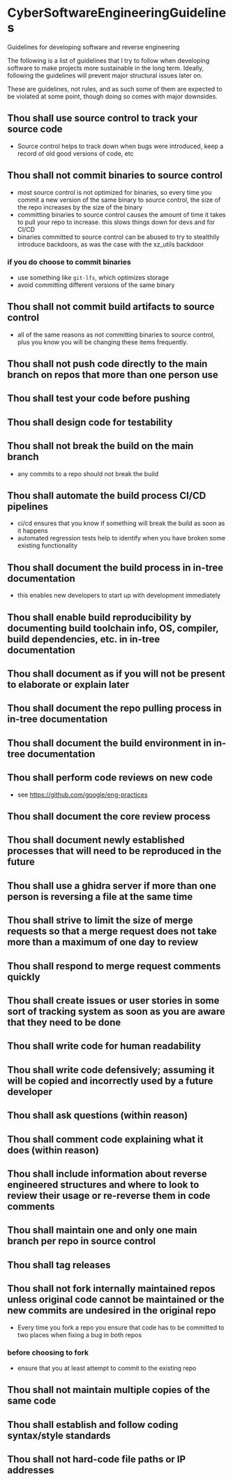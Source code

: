 # CyberSoftwareEngineeringGuidelines
Guidelines for developing software and reverse engineering

The following is a list of guidelines that I try to follow when developing software to make projects more sustainable in the long term.
Ideally, following the guidelines will prevent major structural issues later on.

These are guidelines, not rules, and as such some of them are expected to be violated at some point, though doing so comes with major downsides.

## Thou shall use source control to track your source code
- Source control helps to track down when bugs were introduced, keep a record of old good versions of code, etc

## Thou shall not commit binaries to source control
- most source control is not optimized for binaries, so every time you commit a new version of the same binary to source control, the size of the repo increases by the size of the binary
- committing binaries to source control causes the amount of time it takes to pull your repo to increase. this slows things down for devs and for CI/CD
- binaries committed to source control can be abused to try to stealthily introduce backdoors, as was the case with the xz_utils backdoor

### if you do choose to commit binaries
- use something like `git-lfs`, which optimizes storage
- avoid committing different versions of the same binary

## Thou shall not commit build artifacts to source control
- all of the same reasons as not committing binaries to source control, plus you know you will be changing these items frequently.

## Thou shall not push code directly to the main branch on repos that more than one person use

## Thou shall test your code before pushing

## Thou shall design code for testability

## Thou shall not break the build on the main branch
- any commits to a repo should not break the build

## Thou shall automate the build process CI/CD pipelines
- ci/cd ensures that you know if something will break the build as soon as it happens
- automated regression tests help to identify when you have broken some existing functionality

## Thou shall document the build process in in-tree documentation
- this enables new developers to start up with development immediately

## Thou shall enable build reproducibility by documenting build toolchain info, OS, compiler, build dependencies, etc. in in-tree documentation

## Thou shall document as if you will not be present to elaborate or explain later

## Thou shall document the repo pulling process in in-tree documentation

## Thou shall document the build environment in in-tree documentation

## Thou shall perform code reviews on new code
- see https://github.com/google/eng-practices

## Thou shall document the core review process

## Thou shall document newly established processes that will need to be reproduced in the future

## Thou shall use a ghidra server if more than one person is reversing a file at the same time

## Thou shall strive to limit the size of merge requests so that a merge request does not take more than a maximum of one day to review

## Thou shall respond to merge request comments quickly

## Thou shall create issues or user stories in some sort of tracking system as soon as you are aware that they need to be done

## Thou shall write code for human readability

## Thou shall write code defensively; assuming it will be copied and incorrectly used by a future developer

## Thou shall ask questions (within reason)

## Thou shall comment code explaining what it does (within reason)

## Thou shall include information about reverse engineered structures and where to look to review their usage or re-reverse them in code comments

## Thou shall maintain one and only one main branch per repo in source control

## Thou shall tag releases

## Thou shall not fork internally maintained repos unless original code cannot be maintained or the new commits are undesired in the original repo
- Every time you fork a repo you ensure that code has to be committed to two places when fixing a bug in both repos

### before choosing to fork
- ensure that you at least attempt to commit to the existing repo

## Thou shall not maintain multiple copies of the same code

## Thou shall establish and follow coding syntax/style standards

## Thou shall not hard-code file paths or IP addresses
